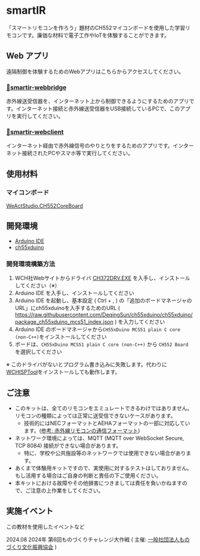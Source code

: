 # smartIR

「スマートリモコンを作ろう」題材のCH552マイコンボードを使用した学習リモコンです。廉価な材料で電子工作やIoTを体験することができます。

## Web アプリ

遠隔制御を体験するためのWebアプリはこちらからアクセスしてください。

### [🌉smartir-webbridge](https://iceetrdi.github.io/smartir-webbridge/)

赤外線送受信器を、インターネット上から制御できるようにするためのアプリです。インターネット接続と赤外線送受信器をUSB接続しているPCで、このアプリを実行してください。

### [📡smartir-webclient](https://iceetrdi.github.io/smartir-webclient/)

インターネット経由で赤外線信号のやりとりをするためのアプリです。インターネット接続されたPCやスマホ等で実行してください。

## 使用材料

### マイコンボード

[WeActStudio.CH552CoreBoard](https://github.com/WeActStudio/WeActStudio.CH552CoreBoard)

## 開発環境

- [Arduino IDE](https://www.arduino.cc/en/software)
- [ch55xduino](https://github.com/DeqingSun/ch55xduino)

### 開発環境構築方法

1. WCH社Webサイトからドライバ [CH372DRV.EXE](https://www.wch-ic.com/downloads/CH372DRV_EXE.html) を入手し、インストールしてください（※）
2. Arduino IDE を入手し、インストールしてください
3. Arduino IDE を起動し、基本設定 ( Ctrl + , ) の「追加のボードマネージャのURL」にch55xduinoを入手するためのURL ( https://raw.githubusercontent.com/DeqingSun/ch55xduino/ch55xduino/package_ch55xduino_mcs51_index.json ) を入力してください
4. Arduino IDE のボードマネージャから`CH55xDuino MCS51 plain C core (non-C++)`をインストールしてください
5. ボードは、`CH55xDuino MCS51 plain C core (non-C++)` から `CH552 Board` を選択してください

※ このドライバがないとプログラム書き込みに失敗します。代わりに[WCHISPTool](https://www.wch.cn/downloads/WCHISPTool_Setup_exe.html)をインストールしても動作します。

## ご注意

- このキットは、全てのリモコンをエミュレートできるわけではありません。リモコンの種類によっては正常に送受信できないケースがあります。
  - 技術的にはNECフォーマットとAEHAフォーマットの一部に対応しています。([参考: 赤外線リモコンの通信フォーマット](http://elm-chan.org/docs/ir_format.html))
- ネットワーク環境によっては、MQTT (MQTT over WebSocket Secure, TCP 8084) 接続ができない場合があります。
  - 特に、学校や公共施設等のネットワークでは使用できない場合があります。
- あくまで体験用キットですので、実使用に対するテストはしておりません。もし活用する場合はご自身の判断と責任の下ご使用ください。
- 本キットにおける故障やその他損害につきましては責任を負いかねますので、ご注意の上作業をしてください。

## 実施イベント

この教材を使用したイベントなど

2024.08 2024年 第6回ものづくりチャレンジ大作戦 ( 主催: [一般社団法人ものづくり文化振興協会](https://sites.google.com/view/monodukuri-bunka/) )
